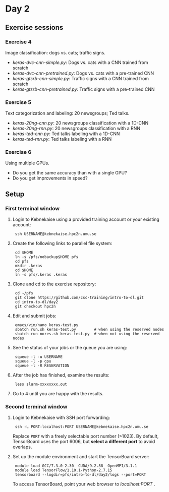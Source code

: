 # Day 2

## Exercise sessions

### Exercise 4

Image classification: dogs vs. cats; traffic signs.

* *keras-dvc-cnn-simple.py*: Dogs vs. cats with a CNN trained from scratch
* *keras-dvc-cnn-pretrained.py*: Dogs vs. cats with a pre-trained CNN
* *keras-gtsrb-cnn-simple.py*: Traffic signs with a CNN trained from scratch
* *keras-gtsrb-cnn-pretrained.py*: Traffic signs with a pre-trained CNN

### Exercise 5

Text categorization and labeling: 20 newsgroups; Ted talks.

* *keras-20ng-cnn.py*: 20 newsgroups classification with a 1D-CNN
* *keras-20ng-rnn.py*: 20 newsgroups classification with a RNN
* *keras-ted-cnn.py*: Ted talks labeling with a 1D-CNN
* *keras-ted-rnn.py*: Ted talks labeling with a RNN

### Exercise 6

Using multiple GPUs.  

* Do you get the same accuracy than with a single GPU?
* Do you get improvements in speed?

## Setup

### First terminal window

1. Login to Kebnekaise using a provided training account or your existing account:

        ssh USERNAME@kebnekaise.hpc2n.umu.se

2. Create the following links to parallel file system:
        
        cd $HOME
        ln -s /pfs/nobackup$HOME pfs
        cd pfs
        mkdir .keras 
        cd $HOME 
        ln -s pfs/.keras .keras

3. Clone and cd to the exercise repository:

        cd ~/pfs
        git clone https://github.com/csc-training/intro-to-dl.git
        cd intro-to-dl/day2
        git checkout hpc2n

4. Edit and submit jobs:

        emacs/vim/nano keras-test.py
        sbatch run.sh keras-test.py        # when using the reserved nodes
        sbatch run-nores.sh keras-test.py  # when not using the reserved nodes

5. See the status of your jobs or the queue you are using:

        squeue -l -u USERNAME
        squeue -l -p gpu
        squeue -l -R RESERVATION

6. After the job has finished, examine the results:

        less slurm-xxxxxxxx.out

7. Go to 4 until you are happy with the results.

### Second terminal window

1. Login to Kebnekaise with SSH port forwarding:

        ssh -L PORT:localhost:PORT USERNAME@kebnekaise.hpc2n.umu.se
        
   Replace `PORT` with a freely selectable port number (>1023). By default, TensorBoard uses the port 6006, but **select a different port** to avoid overlaps. 

2. Set up the module environment and start the TensorBoard server:

        module load GCC/7.3.0-2.30  CUDA/9.2.88  OpenMPI/3.1.1
        module load TensorFlow/1.10.1-Python-2.7.15
        tensorboard --logdir=pfs/intro-to-dl/day2/logs --port=PORT

    To access TensorBoard, point your web browser to *localhost:PORT* .
